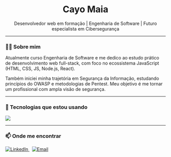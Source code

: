 <h1 align="center">Cayo Maia</h1>
<p align="center">Desenvolvedor web em formação | Engenharia de Software | Futuro especialista em Cibersegurança</p>

---

### 👨‍💻 Sobre mim

Atualmente curso Engenharia de Software e me dedico ao estudo prático de desenvolvimento web full-stack, com foco no ecossistema JavaScript (HTML, CSS, JS, Node.js, React).

Também iniciei minha trajetória em Segurança da Informação, estudando princípios do OWASP e metodologias de Pentest. Meu objetivo é me tornar um profissional com ampla visão de segurança.

---

### 🧰 Tecnologias que estou usando

<p>
  <img src="https://skillicons.dev/icons?i=html,css,js,react,nodejs,git,github,vscode,firebase,figma&perline=6" />
</p>

---

### 📫 Onde me encontrar

<p>
  <a href="https://www.linkedin.com/in/cayomaia/" target="_blank">
    <img src="https://img.shields.io/badge/LinkedIn-Cayo%20Maia-0077B5?style=for-the-badge&logo=linkedin&logoColor=white" alt="LinkedIn">
  </a>
  &nbsp;
  <a href="mailto:cayohenryckweb@gmail.com">
    <img src="https://img.shields.io/badge/Email-cayohenryckweb@gmail.com-D14836?style=for-the-badge&logo=gmail&logoColor=white" alt="Email">
  </a>
</p>
